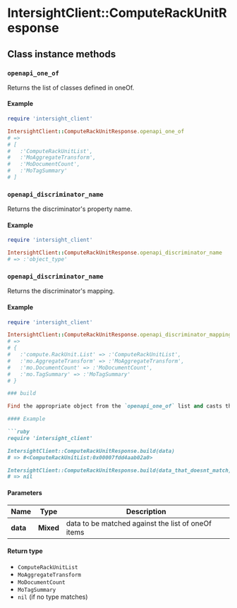# IntersightClient::ComputeRackUnitResponse

## Class instance methods

### `openapi_one_of`

Returns the list of classes defined in oneOf.

#### Example

```ruby
require 'intersight_client'

IntersightClient::ComputeRackUnitResponse.openapi_one_of
# =>
# [
#   :'ComputeRackUnitList',
#   :'MoAggregateTransform',
#   :'MoDocumentCount',
#   :'MoTagSummary'
# ]
```

### `openapi_discriminator_name`

Returns the discriminator's property name.

#### Example

```ruby
require 'intersight_client'

IntersightClient::ComputeRackUnitResponse.openapi_discriminator_name
# => :'object_type'
```

### `openapi_discriminator_name`

Returns the discriminator's mapping.

#### Example

```ruby
require 'intersight_client'

IntersightClient::ComputeRackUnitResponse.openapi_discriminator_mapping
# =>
# {
#   :'compute.RackUnit.List' => :'ComputeRackUnitList',
#   :'mo.AggregateTransform' => :'MoAggregateTransform',
#   :'mo.DocumentCount' => :'MoDocumentCount',
#   :'mo.TagSummary' => :'MoTagSummary'
# }

### build

Find the appropriate object from the `openapi_one_of` list and casts the data into it.

#### Example

```ruby
require 'intersight_client'

IntersightClient::ComputeRackUnitResponse.build(data)
# => #<ComputeRackUnitList:0x00007fdd4aab02a0>

IntersightClient::ComputeRackUnitResponse.build(data_that_doesnt_match)
# => nil
```

#### Parameters

| Name | Type | Description |
| ---- | ---- | ----------- |
| **data** | **Mixed** | data to be matched against the list of oneOf items |

#### Return type

- `ComputeRackUnitList`
- `MoAggregateTransform`
- `MoDocumentCount`
- `MoTagSummary`
- `nil` (if no type matches)

